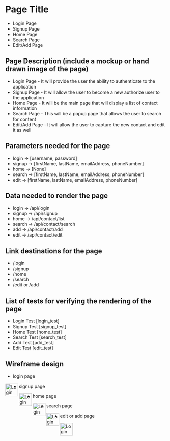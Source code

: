 # Page Title

- Login Page
- Signup Page
- Home Page
- Search Page
- Edit/Add Page

## Page Description (include a mockup or hand drawn image of the page)

- Login Page - It will provide the user the ability to authenticate to the application
- Signup Page - It will allow the user to become a new authorize user to the application
- Home Page - It will be the main page that will display a list of contact information
- Search Page - This will be a popup page that allows the user to search for content
- Edit/Add Page - It will allow the user to capture the new contact and edit it as well

## Parameters needed for the page

- login -> [username, password]
- signup -> [firstName, lastName, emailAddress, phoneNumber]
- home -> [None]
- search -> [firstName, lastName, emailAddress, phoneNumber]
- edit -> [firstName, lastName, emailAddress, phoneNumber]

## Data needed to render the page

- login -> /api/login
- signup -> /api/signup
- home -> /api/contact/list
- search -> /api/contact/search
- add -> /api/contact/add
- edit -> /api/contact/edit

## Link destinations for the page

- /login
- /signup
- /home
- /search
- /edit or /add

## List of tests for verifying the rendering of the page

- Login Test [login_test]
- Signup Test [signup_test]
- Home Test [home_test]
- Search Test [search_test]
- Add Test [add_test]
- Edit Test [edit_test]

## Wireframe design

- login page
<img src="images/login.png" alt="Login Page" WIDTH=40 ALIGN="left" />

- signup page
<img src="images/signup.png" alt="Login Page" WIDTH=40 ALIGN="left" />

- home page
<img src="images/home.png" alt="Login Page" WIDTH=40 ALIGN="left" />

- search page
<img src="images/search.png" alt="Login Page" WIDTH=40 ALIGN="left" />

- edit or add page
<img src="images/editoradd.png" alt="Login Page" WIDTH=40 ALIGN="left" />
